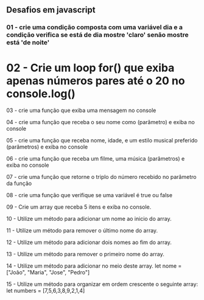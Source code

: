 ## Desafios em javascript
### 01 - crie uma condição composta com uma variável dia e a condição verifica se está de dia mostre 'claro' senão mostre está 'de noite'

# 02 - Crie um loop for() que exiba apenas números pares até o 20 no console.log()


03 - crie uma função que exiba uma mensagem no console


04 - crie uma função que receba o seu nome como (parâmetro) e exiba no console


05 - crie uma função que receba nome, idade, e um estilo musical preferido (parâmetros) e exiba no console


06 - crie uma função que receba um filme, uma música (parâmetros) e exiba no console


07 - crie uma função que retorne o triplo do número recebido no parâmetro da função


08 - crie uma função que  verifique se uma  variável é true ou false


09 - Crie um array que receba 5 itens e exiba no console.


10 - Utilize um método para adicionar um nome ao inicio do array.


11 - Utilize um método para remover o último nome do array.


12 - Utilize um método para adicionar dois nomes ao fim do array.


13 - Utilize um método para remover o primeiro nome do array.


14 - Utilize um método para adicionar no meio deste array.
let nome = ["João",  "Maria",  "Jose",  "Pedro"]

15 - Utilize um método para organizar em ordem crescente o seguinte array:
 let numbers = [7,5,6,3,8,9,2,1,4]
